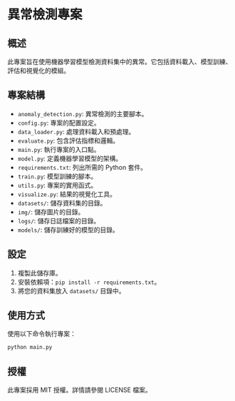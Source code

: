# 異常檢測專案

## 概述
此專案旨在使用機器學習模型檢測資料集中的異常。它包括資料載入、模型訓練、評估和視覺化的模組。

## 專案結構
- `anomaly_detection.py`: 異常檢測的主要腳本。
- `config.py`: 專案的配置設定。
- `data_loader.py`: 處理資料載入和預處理。
- `evaluate.py`: 包含評估指標和邏輯。
- `main.py`: 執行專案的入口點。
- `model.py`: 定義機器學習模型的架構。
- `requirements.txt`: 列出所需的 Python 套件。
- `train.py`: 模型訓練的腳本。
- `utils.py`: 專案的實用函式。
- `visualize.py`: 結果的視覺化工具。
- `datasets/`: 儲存資料集的目錄。
- `img/`: 儲存圖片的目錄。
- `logs/`: 儲存日誌檔案的目錄。
- `models/`: 儲存訓練好的模型的目錄。

## 設定
1. 複製此儲存庫。
2. 安裝依賴項：`pip install -r requirements.txt`。
3. 將您的資料集放入 `datasets/` 目錄中。

## 使用方式
使用以下命令執行專案：
```bash
python main.py
```

## 授權
此專案採用 MIT 授權。詳情請參閱 LICENSE 檔案。
